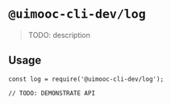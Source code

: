# `@uimooc-cli-dev/log`

> TODO: description

## Usage

```
const log = require('@uimooc-cli-dev/log');

// TODO: DEMONSTRATE API
```
